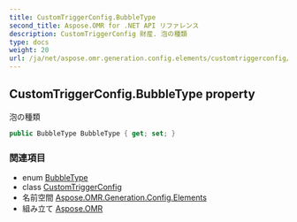 ```yaml
---
title: CustomTriggerConfig.BubbleType
second_title: Aspose.OMR for .NET API リファレンス
description: CustomTriggerConfig 財産. 泡の種類
type: docs
weight: 20
url: /ja/net/aspose.omr.generation.config.elements/customtriggerconfig/bubbletype/
---
```

## CustomTriggerConfig.BubbleType property

泡の種類

```csharp
public BubbleType BubbleType { get; set; }
```

### 関連項目

* enum [BubbleType](../../../aspose.omr.generation.config.enums/bubbletype/)
* class [CustomTriggerConfig](../)
* 名前空間 [Aspose.OMR.Generation.Config.Elements](../../customtriggerconfig/)
* 組み立て [Aspose.OMR](../../../)


